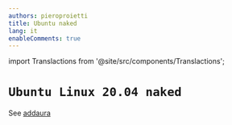 ```yaml
---
authors: pieroproietti
title: Ubuntu naked
lang: it
enableComments: true
---
```

import Translactions from '@site/src/components/Translactions';

<Translactions />

# `Ubuntu Linux 20.04 naked`

See [addaura](https://penguins-eggs.net/blog/addaura)
